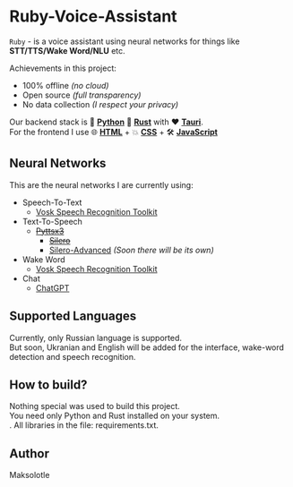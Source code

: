 # Ruby-Voice-Assistant

`Ruby` - is a voice assistant using neural networks for things like **STT/TTS/Wake Word/NLU** etc.

Achievements in this project:
 - 100% offline *(no cloud)*
 - Open source *(full transparency)*
 - No data collection *(I respect your privacy)*

Our backend stack is 🐍 **[Python](https://www.python.org/)** 🦀 **[Rust](https://www.rust-lang.org/)** with ❤️ **[Tauri](https://tauri.app/)**.<br>
For the frontend I use 🌐 **[HTML](https://ru.wikipedia.org/wiki/HTML)** + 💥 **[CSS](https://ru.wikipedia.org/wiki/HTML)** + 🛠️ **[JavaScript](https://ru.wikipedia.org/wiki/JavaScript)**

## Neural Networks

This are the neural networks I are currently using:

 - Speech-To-Text
	 - [Vosk Speech Recognition Toolkit](https://github.com/alphacep/vosk-api)
 - Text-To-Speech
	 - ~~[Pyttsx3](https://pypi.org/project/pyttsx3/)~~
         - ~~[Silero](https://pypi.org/project/silero/)~~
         - [Silero-Advanced](https://pypi.org/project/silero-advanced/) *(Soon there will be its own)*	
 - Wake Word
	 - [Vosk Speech Recognition Toolkit](https://github.com/alphacep/vosk-api)
- Chat
	- [ChatGPT](https://chat.openai.com/)

## Supported Languages

Currently, only Russian language is supported.<br>
But soon, Ukranian and English will be added for the interface, wake-word detection and speech recognition.

## How to build?

Nothing special was used to build this project.<br>
You need only Python and Rust installed on your system.<br>.
All libraries in the file: requirements.txt.

## Author

Maksolotle
